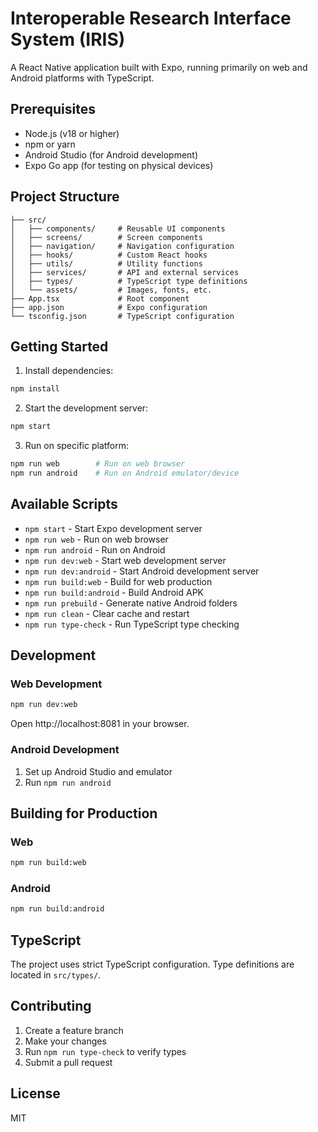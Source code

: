 # Interoperable Research Interface System (IRIS)

A React Native application built with Expo, running primarily on web and Android platforms with TypeScript.

## Prerequisites

- Node.js (v18 or higher)
- npm or yarn
- Android Studio (for Android development)
- Expo Go app (for testing on physical devices)

## Project Structure

```
├── src/
│   ├── components/     # Reusable UI components
│   ├── screens/        # Screen components
│   ├── navigation/     # Navigation configuration
│   ├── hooks/          # Custom React hooks
│   ├── utils/          # Utility functions
│   ├── services/       # API and external services
│   ├── types/          # TypeScript type definitions
│   └── assets/         # Images, fonts, etc.
├── App.tsx             # Root component
├── app.json            # Expo configuration
└── tsconfig.json       # TypeScript configuration
```

## Getting Started

1. Install dependencies:
```bash
npm install
```

2. Start the development server:
```bash
npm start
```

3. Run on specific platform:
```bash
npm run web        # Run on web browser
npm run android    # Run on Android emulator/device
```

## Available Scripts

- `npm start` - Start Expo development server
- `npm run web` - Run on web browser
- `npm run android` - Run on Android
- `npm run dev:web` - Start web development server
- `npm run dev:android` - Start Android development server
- `npm run build:web` - Build for web production
- `npm run build:android` - Build Android APK
- `npm run prebuild` - Generate native Android folders
- `npm run clean` - Clear cache and restart
- `npm run type-check` - Run TypeScript type checking

## Development

### Web Development
```bash
npm run dev:web
```
Open http://localhost:8081 in your browser.

### Android Development
1. Set up Android Studio and emulator
2. Run `npm run android`

## Building for Production

### Web
```bash
npm run build:web
```

### Android
```bash
npm run build:android
```

## TypeScript

The project uses strict TypeScript configuration. Type definitions are located in `src/types/`.

## Contributing

1. Create a feature branch
2. Make your changes
3. Run `npm run type-check` to verify types
4. Submit a pull request

## License

MIT
